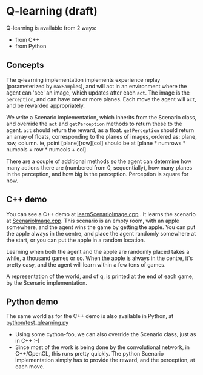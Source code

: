 # Q-learning (draft)

Q-learning is available from 2 ways:
* from C++
* from Python

## Concepts

The q-learning implementation implements experience replay (parameterized by `maxSamples`), and will act in an environment where the agent can 'see' an image, which updates after each `act`.  The image is the `perception`, and can have one or more planes.  Each move the agent will `act`, and be rewarded appropriately.

We write a Scenario implementation, which inherits from the Scenario class, and override the `act` and `getPerception` methods to return these to the agent.  `act` should return the reward, as a float. `getPerception` should return an array of floats, corresponding to the planes of images, ordered as: plane, row, column.  ie, point [plane][row][col] should be at [plane * numrows * numcols + row * numcols + col].

There are a couple of additional methods so the agent can determine how many actions there are (numbered from 0, sequentially), how many planes in the perception, and how big is the perception.   Perception is square for now. 

## C++ demo

You can see a C++ demo at [learnScenarioImage.cpp](prototyping/qlearning/learnScenarioImage.cpp) . It learns the scenario at [ScenarioImage.cpp](prototyping/qlearning/ScenarioImage.cpp).  This scenario is an empty room, with an apple somewhere, and the agent wins the game by getting the apple.  You can put the apple always in the centre, and place the agent randomly somewhere at the start, or you can put the apple in a random location.

Learning when both the agent and the apple are randomly placed takes a while, a thousand games or so.  When the apple is always in the centre, it's pretty easy, and the agent will learn within a few tens of games.

A representation of the world, and of q, is printed at the end of each game, by the Scenario implementation.

## Python demo

The same world as for the C++ demo is also available in Python, at [python/test_qlearning.py](python/test_qlearning.py)
* Using some cython-foo, we can also override the Scenario class, just as in C++ :-)
* Since most of the work is being done by the convolutional network, in C++/OpenCL, this runs pretty quickly.  The python Scenario implementation simply has to provide the reward, and the perception, at each move.

